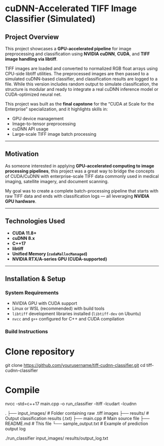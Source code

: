 #  cuDNN-Accelerated TIFF Image Classifier (Simulated)

##  Project Overview

This project showcases a **GPU-accelerated pipeline** for image preprocessing and classification using **NVIDIA cuDNN**, **CUDA**, and **TIFF image handling via libtiff**.

TIFF images are loaded and converted to normalized RGB float arrays using CPU-side libtiff utilities. The preprocessed images are then passed to a simulated cuDNN-based classifier, and classification results are logged to a file. While this version includes random output to simulate classification, the structure is modular and ready to integrate a real cuDNN inference model or CUDA-optimized neural net.

This project was built as the **final capstone** for the “CUDA at Scale for the Enterprise” specialization, and it highlights skills in:

- GPU device management
- Image-to-tensor preprocessing
- cuDNN API usage
- Large-scale TIFF image batch processing

---

## Motivation

As someone interested in applying **GPU-accelerated computing to image processing pipelines**, this project was a great way to bridge the concepts of CUDA/CuDNN with enterprise-scale TIFF data commonly used in medical imaging, satellite imagery, and document scanning.

My goal was to create a complete batch-processing pipeline that starts with raw TIFF data and ends with classification logs — all leveraging **NVIDIA GPU hardware**.

---

## Technologies Used

- **CUDA 11.8+**
- **cuDNN 8.x**
- **C++17**
- **libtiff**
- **Unified Memory (`cudaMallocManaged`)**
- **NVIDIA RTX/A-series GPU (CUDA-supported)**

---

##  Installation & Setup

###  System Requirements

- NVIDIA GPU with CUDA support
- Linux or WSL (recommended) with build tools
- `libtiff` development libraries installed (`libtiff-dev` on Ubuntu)
- `nvcc` and `g++` configured for C++ and CUDA compilation

### Build Instructions

# Clone repository
git clone https://github.com/yourusername/tiff-cudnn-classifier.git
cd tiff-cudnn-classifier

# Compile
nvcc -std=c++17 main.cpp -o run_classifier -ltiff -lcudart -lcudnn

.
├── input_images/              # Folder containing raw .tiff images
├── results/                   # Output classification results (.txt)
├── main.cpp                   # Main source file
├── README.md                  # This file
└── sample_output.txt          # Example of prediction output log

./run_classifier input_images/ results/output_log.txt